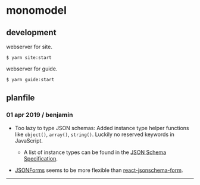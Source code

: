 # monomodel

## development

webserver for site.

```console
$ yarn site:start
```

webserver for guide.

```console
$ yarn guide:start
```

## planfile

### 01 apr 2019 / benjamin

- Too lazy to type JSON schemas: Added instance type helper functions like `object()`, `array()`, `string()`. Luckily no reserved keywords in JavaScript.
  - A list of instance types can be found in the [JSON Schema Specification](https://tools.ietf.org/html/draft-handrews-json-schema-01#section-4.2.1).

- [JSONForms](https://github.com/eclipsesource/jsonforms) seems to be more flexible than [react-jsonschema-form](https://github.com/mozilla-services/react-jsonschema-form).

---
